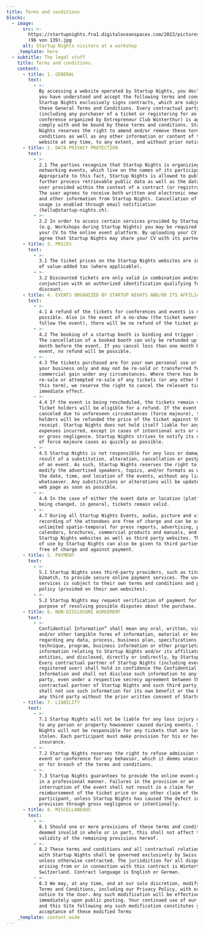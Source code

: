 ```yaml
---
title: Terms and conditions
blocks:
  - image:
      src: >-
        https://startupnights.fra1.digitaloceanspaces.com/2022/pictures/impressions/031122_StartupNights_Tag1_
        (96 von 139).jpg
      alt: Startup Nights visitors at a workshop
    _template: hero
  - subtitle: The legal stuff
    title: Terms and conditions.
    content:
      - title: 1. GENERAL
        text:
          - >-
            By accessing a website operated by Startup Nights, you declare that
            you have understood and accept the following terms and conditions.
            Startup Nights exclusively signs contracts, which are subject to
            these General Terms and Conditions. Every contractual party
            (including any purchaser of a ticket or registering for an event or
            conference organized by Entrepreneur Club Winterthur) is agreeing to
            comply with and be bound by these terms and conditions. Startup
            Nights reserves the right to amend and/or remove these terms and
            conditions as well as any other information or content of the
            website at any time, to any extent, and without prior notice.
      - title: 2. DATA PRIVACY PROTECTION
        text:
          - >-
            2.1 The parties recognize that Startup Nights is organizing global
            networking events, which live on the names of its participants.
            Appropriate to this fact, Startup Nights is allowed to publish and
            further process retrievable public data as well as the data of every
            user provided within the context of a contract (or registration).
            The user agrees to receive both written and electronic newsletters
            and other information from Startup Nights. Cancellation of data
            usage is enabled through email notification
            (hello@startup-nights.ch).
          - >-
            2.2 In order to access certain services provided by Startup Nights
            (e.g. Workshops during Startup Nights) you may be required to upload
            your CV to the online event platform. By uploading your CV, you
            agree that Startup Nights may share your CV with its partners.
      - title: 3. PRICES
        text:
          - >-
            3.1 The ticket prices on the Startup Nights websites are inclusive
            of value-added tax (where applicable).
          - >-
            3.2 Discounted tickets are only valid in combination and/or in
            conjunction with an authorized identification qualifying for a
            discount.
      - title: 4. EVENTS ORGANIZED BY STARTUP NIGHTS AND/OR ITS AFFILIATED ENTITIES
        text:
          - >-
            4.1 A refund of the tickets for conferences and events is not
            possible. Also in the event of a no-show (the ticket owner does not
            follow the event), there will be no refund of the ticket price.
          - >-
            4.2 The booking of a startup booth is binding and trigger invoicing.
            The cancellation of a booked booth can only be refunded up until 1
            month before the event. If you cancel less than one month before the
            event, no refund will be possible.
          - >-
            4.3 The tickets purchased are for your own personal use or that of
            your business only and may not be re-sold or transferred for
            commercial gain under any circumstances. Where there has been any
            re-sale or attempted re-sale of any tickets (or any other breach of
            this term), we reserve the right to cancel the relevant tickets with
            immediate effect.
          - >-
            4.4 If the event is being rescheduled, the tickets remain valid.
            Ticket holders will be eligible for a refund. If the event is
            canceled due to unforeseen circumstances (force majeure), ticket
            holders will be refunded the price of the ticket against the
            receipt. Startup Nights does not hold itself liable for any other
            expenses incurred, except in cases of intentional acts or omissions
            or gross negligence. Startup Nights strives to notify its customers
            of force majeure cases as quickly as possible.
          - >-
            4.5 Startup Nights is not responsible for any loss or damage as a
            result of a substitution, alteration, cancellation or postponement
            of an event. As such, Startup Nights reserves the right to alter or
            modify the advertised speakers, topics, and/or formats as well as
            the date, time, and location of the events, without any liability
            whatsoever. Any substitutions or alterations will be updated on our
            web page as soon as possible.
          - >-
            4.6 In the case of either the event date or location (platform)
            being changed, in general, tickets remain valid.
          - >-
            4.7 During all Startup Nights Events, audio, picture and video
            recording of the attendees are free of charge and can be used
            unlimited spatio-temporal for press reports, advertising, posters,
            calendars, brochures, commercial products and manuals, and on
            Startup Nights websites as well as third party websites. The rights
            of use by Startup Nights can also be given to third parties both
            free of charge and against payment.
      - title: 5. PAYMENT
        text:
          - >-
            5.1 Startup Nights uses third-party providers, such as tito and
            b2match, to provide secure online payment services. The use of those
            services is subject to their own terms and conditions and privacy
            policy (provided on their own websites).
          - >-
            5.2 Startup Nights may request verification of payment for the
            purpose of resolving possible disputes about the purchase.
      - title: 6. NON-DISCLOSURE AGREEMENT
        text:
          - >-
            Confidential Information” shall mean any oral, written, visual,
            and/or other tangible forms of information, material or know-how
            regarding any data, process, business plan, specifications,
            technique, program, business information or other proprietary
            information relating to Startup Nights and/or its affiliated
            entities, and disclosed, directly or indirectly, by Startup Nights.
            Every contractual partner of Startup Nights (including every
            registered user) shall hold in confidence the Confidential
            Information and shall not disclose such information to any third
            party, even under a respective secrecy agreement between the
            contractual partner of Startup Nights and such third party, and
            shall not use such information for its own benefit or the benefit of
            any third party without the prior written consent of Startup Nights.
      - title: 7. LIABILITY
        text:
          - >-
            7.1 Startup Nights will not be liable for any loss injury or damage
            to any person or property howsoever caused during events. Startup
            Nights will not be responsible for any tickets that are lost or
            stolen. Each participant must make provision for his or her own
            insurance.
          - >-
            7.2 Startup Nights reserves the right to refuse admission to any
            event or conference for any behavior, which it deems unacceptable,
            or for breach of the terms and conditions.
          - >-
            7.3 Startup Nights guarantees to provide the online event-platform
            in a professional manner. Failures in the provision or an
            interruption of the event shall not result in a claim for
            reimbursement of the ticket price or any other claim of the
            participant, unless Startup Nights has caused the defect in the
            provision through gross negligence or intentionally.
      - title: 8. MISCELLANEOUS
        text:
          - >-
            8.1 Should one or more provisions of these terms and conditions be
            deemed invalid in whole or in part, this shall not affect the
            validity of the remaining provisions hereof.
          - >-
            8.2 These terms and conditions and all contractual relationships
            with Startup Nights shall be governed exclusively by Swiss law
            unless otherwise contracted. The jurisdiction for all disputes
            arising from or in connection with this contract is Winterthur,
            Switzerland. Contract language is English or German.
          - >-
            8.3 We may, at any time, and at our sole discretion, modify these
            Terms and Conditions, including our Privacy Policy, with or without
            notice to the User. Any such modification will be effective
            immediately upon public posting. Your continued use of our Service
            and this Site following any such modification constitutes your
            acceptance of these modified Terms
    _template: content_wide
---
```



